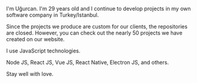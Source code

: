 I'm Uğurcan. I'm 29 years old and I continue to develop projects in my own software company in Turkey/Istanbul.

Since the projects we produce are custom for our clients, the repositories are closed. However, you can check out the nearly 50 projects we have created on our website.

I use JavaScript technologies.

Node JS, React JS, Vue JS, React Native, Electron JS, and others.

Stay well with love.

<!--START_SECTION:waka-->
<!--END_SECTION:waka-->
